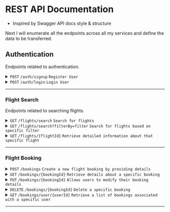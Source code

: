 # REST API Documentation

- Inspired by Swagger API docs style & structure

Next I will enumerate all the endpoints across all my services and define the data to be transferred.

## Authentication

Endpoints related to authentication.

<details>
<summary>
    <code>POST</code>
    <code>/auth/signup</code>
    <code>Register User</code>
</summary>

Signup and retrieve an authentication token.

- URL

`/auth/signup`

- Method

`POST`

- URL Params

`None`

- Data Params

Required:

`username` (string, unique): The username chosen by the user for authentication.

`email` (string, unique): The user's email address for communication and account recovery.

`password` (string): The user's chosen password for authentication.

- Success Respone

| Code | Description | Content                                                                       |
| :--- | :---------- | :---------------------------------------------------------------------------- |
| 201  | Created     | `{"message": "User registered successfully", "token": "the.jwt.token.here" }` |

- Error Response

| Code | Description         | Content                                                               |
| :--- | :------------------ | :-------------------------------------------------------------------- |
| 400  | Bad Request         | `{ error: "Validation failed", details: { field: "error message" } }` |
| 422  | Unprocessable Entry | `{ error : "Email Invalid" }`                                         |
</details>

<details>
<summary>
    <code>POST</code>
    <code>/auth/login</code>
    <code>Login User</code>
</summary>
</details>

---

### Flight Search

Endpoints related to searching flights.

<details>
<summary>
    <code>GET</code>
    <code>/flights/search</code>
    <code>Search for flights</code>
</summary>
</details>

<details>
<summary>
    <code>GET</code>
    <code>/flights/search?filterBy=filter</code>
    <code>Search for flights based on specific filter</code>
</summary>
</details>

<details>
<summary>
    <code>GET</code>
    <code>/flights/{flightId}</code>
    <code>Retrieve detailed information about that specific flight</code>
</summary>
</details>

---

### Flight Booking

<details>
<summary>
    <code>POST</code>
    <code>/bookings</code>
    <code>Create a new flight booking by providing details</code>
</summary>
</details>

<details>
<summary>
    <code>GET</code>
    <code>/bookings/{bookingId}</code>
    <code>Retrieve details about a specific booking</code>
</summary>
</details>

<details>
<summary>
    <code>PUT</code>
    <code>/bookings/{bookingId}</code>
    <code>Allows users to modify their booking details</code>
</summary>
</details>

<details>
<summary>
    <code>DELETE</code>
    <code>/bookings/{bookingId}</code>
    <code>Delete a specific booking</code>
</summary>
</details>

<details>
<summary>
    <code>GET</code>
    <code>/bookings/user/{userId}</code>
    <code>Retrieve a list of bookings associated with a specific user</code>
</summary>
</details>

---
